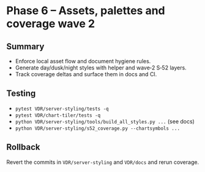 # Phase 6 – Assets, palettes and coverage wave 2

## Summary
- Enforce local asset flow and document hygiene rules.
- Generate day/dusk/night styles with helper and wave‑2 S‑52 layers.
- Track coverage deltas and surface them in docs and CI.

## Testing
- `pytest VDR/server-styling/tests -q`
- `pytest VDR/chart-tiler/tests -q`
- `python VDR/server-styling/tools/build_all_styles.py ...` (see docs)
- `python VDR/server-styling/s52_coverage.py --chartsymbols ...`

## Rollback
Revert the commits in `VDR/server-styling` and `VDR/docs` and rerun coverage.

